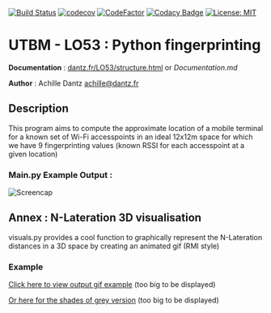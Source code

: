 [![Build Status](https://travis-ci.com/Anthex/LO53FP.svg?branch=master)](https://travis-ci.com/Anthex/LO53FP)  [![codecov](https://codecov.io/gh/Anthex/LO53FP/branch/master/graph/badge.svg)](https://codecov.io/gh/Anthex/LO53FP)  [![CodeFactor](https://www.codefactor.io/repository/github/anthex/lo53fp/badge)](https://www.codefactor.io/repository/github/anthex/lo53fp)  [![Codacy Badge](https://api.codacy.com/project/badge/Grade/b621fc832a894b1b81a9c240293f352d)](https://www.codacy.com/app/Anthex/LO53FP?utm_source=github.com&amp;utm_medium=referral&amp;utm_content=Anthex/LO53FP&amp;utm_campaign=Badge_Grade) [![License: MIT](https://img.shields.io/badge/License-MIT-yellow.svg)](https://opensource.org/licenses/MIT)

# UTBM - LO53 : Python fingerprinting
**Documentation** : [dantz.fr/LO53/structure.html](https://dantz.fr/LO53/structure.html) or _Documentation.md_

**Author** : Achille Dantz <achille@dantz.fr>

## Description
This program aims to compute the approximate location of a mobile terminal for a known set of Wi-Fi accesspoints in an ideal 12x12m space for which we have 9 fingerprinting values (known RSSI for each accesspoint at a given location)

### Main.py Example Output :

![Screencap](https://dantz.fr/LO53/Capture_.PNG)

## Annex : N-Lateration 3D visualisation
visuals.py provides a cool function to graphically represent the N-Lateration distances in a 3D space by creating an animated gif (RMI style)
### Example
[Click here to view output gif example](https://dantz.fr/LO53/out_rgb.gif?) (too big to be displayed)

[Or here for the shades of grey version](https://dantz.fr/LO53/out.gif?) (too big to be displayed)
